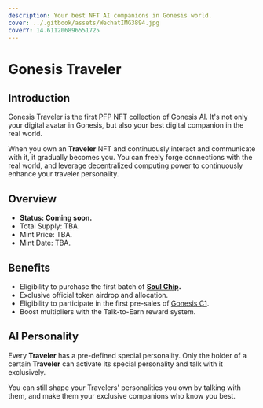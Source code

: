 ```yaml
---
description: Your best NFT AI companions in Gonesis world.
cover: ../.gitbook/assets/WechatIMG3894.jpg
coverY: 14.611206896551725
---
```


# Gonesis Traveler

## Introduction

Gonesis Traveler is the first PFP NFT collection of Gonesis AI. It's not only your digital avatar in Gonesis, but also your best digital companion in the real world.

When you own an **Traveler** NFT and continuously interact and communicate with it, it gradually becomes you. You can freely forge connections with the real world, and leverage decentralized computing power to continuously enhance your traveler personality.

## Overview

* **Status: Coming soon.**
* Total Supply: TBA.
* Mint Price: TBA.
* Mint Date: TBA.

## Benefits

* Eligibility to purchase the first batch of [**Soul Chip**](../gonesis-neuro-net/neuro-node/soul-chip.md)**.**
* Exclusive official token airdrop and allocation.
* Eligibility to participate in the first pre-sales of [Gonesis C1](../gonesis-chat/gonesis-c1.md).
* Boost multipliers with the Talk-to-Earn reward system.

## AI Personality

Every **Traveler** has a pre-defined special personality. Only the holder of a certain **Traveler** can activate its special personality and talk with it exclusively.

You can still shape your Travelers' personalities you own by talking with them, and make them your exclusive companions who know you best.

